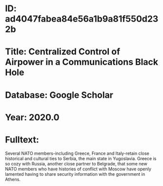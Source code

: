 # ID: ad4047fabea84e56a1b9a81f550d232b
# Title: Centralized Control of Airpower in a Communications Black Hole
# Database: Google Scholar
# Year: 2020.0
# Fulltext:
Several NATO members-including Greece, France and Italy-retain close historical and cultural ties to Serbia, the main state in Yugoslavia.
Greece is so cozy with Russia, another close partner to Belgrade, that some new NATO members who have histories of conflict with Moscow have openly lamented having to share security information with the government in Athens.